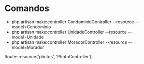 # Comandos

- php artisan make:controller CondominioController --resource --model=Condominio
- php artisan make:controller UnidadeController --resource --model=Unidade
- php artisan make:controller MoradorController --resource --model=Morador

Route::resource('photos', 'PhotoController');
